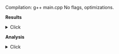 
Compilation: g++ main.cpp
No flags, optimizations.

**Results**
<details>
<summary> Click </summary>

<pre>
N = 1e6 K = 2
Time taken  : 0.036716 seconds
Done Normally
Time taken  : 0.031017 seconds
Done Interleaved

N = 1e6 K = 10
Time taken  : 0.381972 seconds
Done Normally
Time taken  : 0.178013 seconds
Done Interleaved

N = 1e6 K = 100
Time taken  : 10.2099 seconds
Done Normally
Time taken  : 0.539321 seconds
Done Interleaved

N = 1e5 K = 2
Time taken  : 0.001333 seconds
Done Interleaved
Time taken  : 0.000939 seconds
Done Normally

N = 1e5 K = 10
Time taken  : 0.007708 seconds
Done Interleaved
Time taken  : 0.013965 seconds
Done Normally

N = 1e5 K = 100
Time taken  : 0.060948 seconds
Done Interleaved
Time taken  : 0.365034 seconds
Done Normally

N = 1e5 K = 1000
Time taken  : 0.992374 seconds
Done Interleaved
Time taken  : 3.91468 seconds
Done Normally
</pre>
</details>

**Analysis**
<details>
  <summary> Click </summary>
  <p>
  Assuming the Fetch-Decode-Execute-Memory-Writeback model, most modern architectures can take multiple commands in the pipeline, keeping them in different stages. 
  If an instruction depends on a value computed in the immediate previous instruction, it is highly likely the processor will sit idle for sometime.
  This is because the processor has to wait for the 'Memory' stage of the last instruction to get over before the 'Decode' stage of the current instruction is used.
  In the solve function, each computation is dependent on the previous instruction.
  In the solvealt function, essentially the K different arrays have their operations interleaved, which makes sure there is no immediate data dependencies.
  This is the justification for solvealt being significantly faster.
</details>
